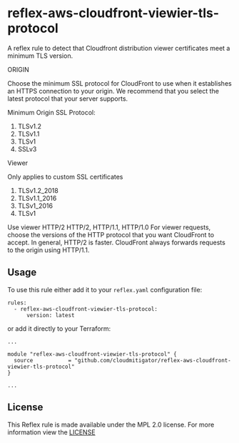 # reflex-aws-cloudfront-viewier-tls-protocol

A reflex rule to detect that Cloudfront distribution viewer certificates meet a minimum TLS version.

ORIGIN

Choose the minimum SSL protocol for CloudFront to use when it establishes an HTTPS connection to your origin. We recommend that you select the latest protocol that your server supports.

Minimum Origin SSL Protocol:

1. TLSv1.2
2. TLSv1.1
3. TLSv1
4. SSLv3

Viewer

Only applies to custom SSL certificates

1. TLSv1.2_2018
2. TLSv1.1_2016
3. TLSv1_2016
4. TLSv1

Use viewer HTTP/2
HTTP/2, HTTP/1.1, HTTP/1.0
For viewer requests, choose the versions of the HTTP protocol that you want CloudFront to accept. In general, HTTP/2 is faster. CloudFront always forwards requests to the origin using HTTP/1.1.

## Usage

To use this rule either add it to your `reflex.yaml` configuration file:
```
rules:
  - reflex-aws-cloudfront-viewier-tls-protocol:
      version: latest
```

or add it directly to your Terraform:
```
...

module "reflex-aws-cloudfront-viewier-tls-protocol" {
  source           = "github.com/cloudmitigator/reflex-aws-cloudfront-viewier-tls-protocol"
}

...
```

## License
This Reflex rule is made available under the MPL 2.0 license. For more information view the [LICENSE](https://github.com/cloudmitigator/reflex-aws-cloudfront-viewier-tls-protocol/blob/master/LICENSE)

